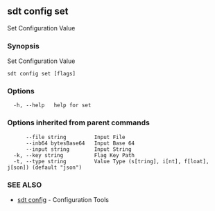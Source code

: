 ## sdt config set

Set Configuration Value

### Synopsis

Set Configuration Value

```
sdt config set [flags]
```

### Options

```
  -h, --help   help for set
```

### Options inherited from parent commands

```
      --file string         Input File
      --inb64 bytesBase64   Input Base 64
      --input string        Input String
  -k, --key string          Flag Key Path
  -t, --type string         Value Type (s[tring], i[nt], f[loat], j[son]) (default "json")
```

### SEE ALSO

* [sdt config](sdt_config.md)	 - Configuration Tools

